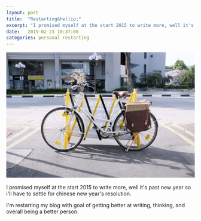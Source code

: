 ```yaml
---
layout: post
title:  "Restarting&hellip;"
excerpt: "I promised myself at the start 2015 to write more, well it's past new year so i'll have to settle for chinese new year's resolution&hellip;"
date:   2015-02-23 10:37:00
categories: personal restarting
---
```

![Bike found at Haji Lane, Singapore](/assets/2015-02-23-restarting/bike.jpg)

I promised myself at the start 2015 to write more, well it's past new year so i'll have to settle for chinese new year's resolution.

I'm restarting my blog with goal of getting better at writing, thinking, and overall being a better person.

